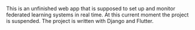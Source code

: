 This is an unfinished web app that is supposed to set up and monitor federated learning systems in real time. At this current moment the project is suspended. The project is written with Django and Flutter.
